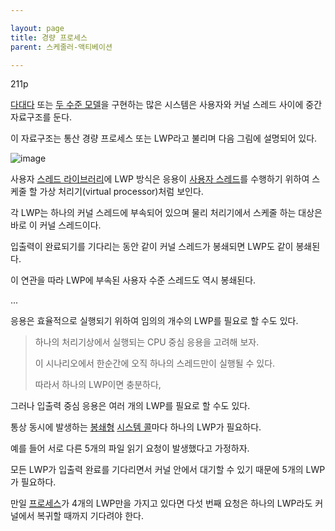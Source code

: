 ```yaml
---

layout: page
title: 경량 프로세스
parent: 스케줄러-액티베이션

---
```




211p

[다대다](다대다-모델.html) 또는 [두 수준 모델](두-수준-모델.html)을 구현하는 많은 시스템은 사용자와 커널 스레드 사이에 중간 자료구조를 둔다.

이 자료구조는 통산 경량 프로세스 또는 LWP라고 불리며 다음 그림에 설명되어 있다.

![image](https://user-images.githubusercontent.com/116250393/213779648-6cbfdc54-8486-4835-b4f9-fd776ac66f6f.png)

사용자 [스레드 라이브러리](스레드-라이브러리.html)에 LWP 방식은 응용이 [사용자 스레드](사용자-스레드.html)를 수행하기 위하여 스케줄 할 가상 처리기(virtual processor)처럼 보인다.

각 LWP는 하나의 커널 스레드에 부속되어 있으며 물리 처리기에서 스케줄 하는 대상은 바로 이 커널 스레드이다.

입출력이 완료되기를 기다리는 동안 같이 커널 스레드가 봉쇄되면 LWP도 같이 봉쇄된다.

이 연관을 따라 LWP에 부속된 사용자 수준 스레드도 역시 봉쇄된다.

...

응용은 효율적으로 실행되기 위하여 임의의 개수의 LWP를 필요로 할 수도 있다.

> 하나의 처리기상에서 실행되는 CPU 중심 응용을 고려해 보자.
>
> 이 시나리오에서 한순간에 오직 하나의 스레드만이 실행될 수 있다.
> 
> 따라서 하나의 LWP이면 충분하다,

그러나 입출력 중심 응용은 여러 개의 LWP를 필요로 할 수도 있다.

통상 동시에 발생하는 [봉쇄형](봉쇄형.html) [시스템 콜](시스템-콜.html)마다 하나의 LWP가 필요하다.

예를 들어 서로 다른 5개의 파일 읽기 요청이 발생했다고 가정하자.

모든 LWP가 입출력 완료를 기다리면서 커널 안에서 대기할 수 있기 때문에 5개의 LWP가 필요하다.

만일 [프로세스](프로세스.html)가 4개의 LWP만을 가지고 있다면 다섯 번째 요청은 하나의 LWP라도 커널에서 복귀할 때까지 기다려야 한다.